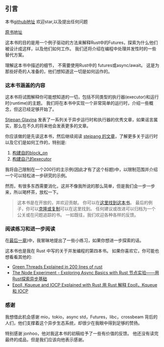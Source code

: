 ##   引言
本书[github地址](https://github.com/nkbai/books-futures-explained) 欢迎star,以及提出任何问题

[原书地址](https://cfsamson.github.io/books-futures-explained/) 

这本书的目的是用一个例子驱动的方法来解释Rust中的Futures，探索为什么他们被设计成这样，以及他们如何工作。 我们还将介绍在编程中处理并发性时的一些替代方案。

理解这本书中描述的细节， 不需要使用Rust中的 futures或async/await。 这是为那些好奇的人准备的，他们想知道这一切是如何运作的。


### 这本书涵盖的内容

这本书将试图解释你可能想知道的一切，包括不同类型的执行器(executor)和运行时(runtime)的主题。 我们将在本书中实现一个非常简单的运行时，介绍一些概念，但这已经足够开始了。


[Stjepan Glavina](https://github.com/stjepang) 发表了一系列关于异步运行时和执行器的优秀文章，如果谣言属实，那么在不久的将来他会发表更多的文章。

你应该做的是先读这本书，然后继续阅读 [stejpang 的文章](https://stjepang.github.io/)，了解更多关于运行时以及它们是如何工作的，特别是:
1. [构建自的block_on](https://stjepang.github.io/2020/01/25/build-your-own-block-on.html)
2. [构建自己的executor](https://stjepang.github.io/2020/01/31/build-your-own-executor.html)

 我将自己限制在一个200行的主示例(因此才有了这个标题)中，以限制范围并介绍一个可以轻松进一步研究的示例。

 然而，有很多东西需要消化，这并不像我所说的那么简单，但是我们会一步一步来，所以喝杯茶，放松一下。

> 这本书是在开放的，并欢迎贡献。 你可以在[这里找到这本书](https://github.com/cfsamson/books-futures-explained)。 最后的例子，你可以[克隆或复制](https://github.com/cfsamson/examples-futures)可以在这里找到。 任何建议或改进可以归档为一个公关或在问题追踪的书。
> 一如既往，我们欢迎各种各样的反馈。


### 阅读练习和进一步阅读
 
在[最后一章](#结论和练习))中，我冒昧地提出了一些小练习，如果你想进一步探索的话。

这本书也是我在 Rust 中写的关于并发编程的第四本书。 如果你喜欢它，你可能也想看看其他的:

- [Green Threads Explained in 200 lines of rust](https://cfsamson.gitbook.io/green-threads-explained-in-200-lines-of-rust/)
- [The Node Experiment - Exploring Async Basics with Rust 节点实验——用Rust探索异步基础](https://cfsamson.github.io/book-exploring-async-basics/)
- [Epoll, Kqueue and IOCP Explained with Rust 用 Rust 解释 Epoll，Kqueue 和 IOCP](https://cfsamsonbooks.gitbook.io/epoll-kqueue-iocp-explained/)

### 感谢

我想借此机会感谢 mio，tokio，async std，Futures，libc，crossbeam 背后的人们，他们支撑着这个异步生态系统，却很少在我眼中得到足够的赞扬。

特别感谢 jonhoo，他对我这本书的初稿给予了一些有价值的反馈。 他还没有读完最终的成品，但是我们应该向他表示感谢。

